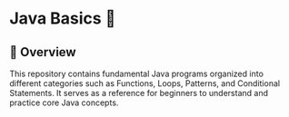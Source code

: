# Java Basics 🚀

## 📖 Overview
This repository contains fundamental Java programs organized into different categories such as Functions, Loops, Patterns, and Conditional Statements. It serves as a reference for beginners to understand and practice core Java concepts.


